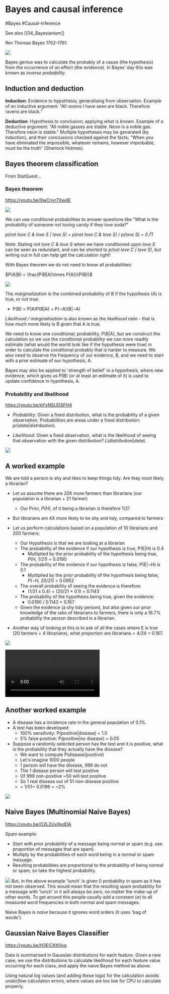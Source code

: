 # Bayes and causal inference

#Bayes #Causal-Inference 

See also [[04_Bayesianism]]

Rev Thomas Bayes 1702-1761.

![](images/thomas_bayes.png)

Bayes genius was to calculate the probably of a cause (the hypothesis) from the occurrence of an effect (the evidence). In Bayes' day this was known as *inverse probability*.
## Induction and deduction

**Induction**: Evidence to hypothesis; generalising from observation.  Example of an inductive argument: "All ravens I have seen are black. Therefore ravens are black."

**Deduction**: Hypothesis to conclusion; applying what is known. Example of a deductive argument: "All noble gasses are stable. Neon is a noble gas. Therefore neon is stable." Multiple hypotheses may be generated (by induction), and their conclusions checked against the facts; "When you have eliminated the impossible, whatever remains, however improbable, must be the truth" (Sherlock Holmes).

## Bayes theorem classification

From StatQuest...

### Bayes theorem
https://youtu.be/9wCnvr7Xw4E

![](images/conditional_probabilties.png)

We can use conditional probabilities to answer questions like "What is the probability of someone not loving candy if they love soda?"

*p(not love C & love S | love S) = p(not love C & love S) / p(love S) = 0.71*

Note: Stating *not love C & love S* when we have conditioned upon *love S* can be seen as redundant, and can be shorted to *p(not love C | love S)*, but writing out in full can help get the calculation right!

With Bayes theorem we do not need to know all probabilities:

$P(A|B) = \frac{P(B|A)\times P(A)}{P(B)}$

![](images/bayes_theorem.png)

The *marginalization* is the combined probability of B if the hypothesis (A) is true, or not true:
* P(B) = P(A)P(B|A) + P(¬A)(B|¬A)

*Likelihood / marginalisation* is also known as the *likelihood ratio* - that is how much more likely is B given that A is true.

We need to know one conditional; probability, P(B|A), but we construct the calculation so we use the conditional probability we can more readily estimate (what would the world look like if the hypothesis were true) in order to calculate the conditional probably that is harder to measure. We also need to observe the frequency of our evidence, B, and we need to start with a prior estimate of our hypothesis, A.

Bayes may also be applied to 'strength of belief' in  a hypothesis, where new evidence, which gives us P(B) (or at least an estimate of it) is used to update confidence in hypothesis, A.           

### Probability and likelihood
https://youtu.be/pYxNSUDSFH4
	
* *Probability*: Given a fixed distribution, what is the probability of a given observation. Probabilities are areas under a fixed distribution: $pr(data|distribution)$.
 
* *Likelihood*: Given a fixed observation, what is the likelihood of seeing that observation with the given distribution? $L(distribution|data)$.

![](images/likelihood_probability.png)

## A worked example

We are told a person is shy and likes to keep things tidy. Are they most likely a librarian?

* Let us assume there are 20X more farmers than librarians (our population is a librarian + 21 farmer)
	* Our Prior, *P(H)*, of it being a librarian is therefore 1/21
* But librarians are 4X more likely to be shy and tidy, compared to farmers
* Let us perform calculations based on  a population of 10 librarians and 200 farmers:
	* Our Hypothesis is that we are looking at a librarian
	* The probability of the evidence if our hypothesis is true, P(E|H) is 0.4
		* Multiplied by the prior probability of the hypothesis being true, *P(H, 1/21)*  = 0.0190
	* The probability of the evidence if our hypothesis is false, P(E|¬H) is 0.1
		* Multiplied by the prior probability of the hypothesis being false, *P(¬H, 20/21)* = 0.0952
	* The overall probability of seeing the evidence is therefore:
		* (1/21 x 0.4) + (20/21 * 0.1) = 0.1143
	* The probability of the hypothesis being true, given the evidence:
		* 0.0190 / 0.1143 = 0.167
	* Given the evidence (a shy tidy person), but also given our prior knowledge of the ratio of librarians to farmers, there is only a 16.7% probability the person described is a librarian.

* Another way of looking at this is to ask of all the cases where E is true (20 farmers + 4 librarians), what proportion are librarians = 4/24 = 0.167.

![ ](./images/bayes_worked_example.png)

![](../Modelling-Mindsets/images/Bayes_theorem.mp4)

## Another worked example

* A disease has a incidence rate in the general population of 0.1%.
* A test has been developed:
	* 100% sensitivity: P(positive|disease) = 1.0
	* 5% false positive: P(positive|no disease) = 0.05
* Suppose a randomly selected person has the test and it is positive, what is the probability that they actually have the disease?
	* We want to compute P(disease|positive)
	* Let's imagine 1000 people
	* 1 person will have the disease, 999 do not
	* The 1 disease person will test positive
	* Of 999 non-positive ~50 will test positive
	* So 1 real disease out of 51 non-disease positive
	* = 1/51= 0.0196 = ~2%

![](images/bayes_worked_example_2.png)


## Naive Bayes (Multinomial Naive Bayes)
https://youtu.be/O2L2Uv9pdDA

Spam example: 
* Start with *prior probability* of a message being normal or spam (e.g. use proportion of messages that are spam).
* Multiply by the probabilities of each word being in a normal or spam message.
* Resulting probabilities are proportional to the probability of being normal or spam; so take the highest probability.

![](naive_bayes.png)
But, in the above example 'lunch' is given 0 probability in spam as it has not been observed. This would mean that the resulting spam probability for a message with 'lunch' in it will always be zero, no matter the make-up of other words. To get around this people usually add a constant ($\alpha$) to all measured word frequencies in both normal and spam messages.

Naive Bayes is *naive* because it ignores word orders (it uses 'bag of words').

## Gaussian Naive Bayes Classifier
https://youtu.be/H3EjCKtlVog

Data is summarised in Gaussian distributions for each feature. Given a new case, we use the distributions to calculate likelihood for each feature value occurring for each class, and apply the naive Bayes method as above.

Using natural log values (and adding these logs) for the calculation avoids *underflow* calculation errors, where values are too low for CPU to calculate properly.
